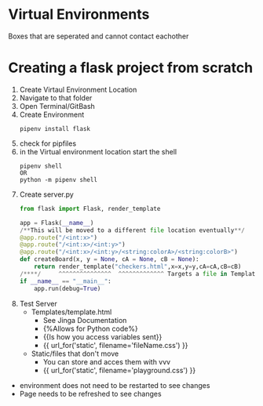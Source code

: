 # Virtual Environments
Boxes that are seperated and cannot contact eachother


# Creating a flask project from scratch
1. Create Virtaul Environment Location
2. Navigate to that folder
3. Open Terminal/GitBash
4. Create Environment
    ```
    pipenv install flask
    ```
5. check for pipfiles
6. in the Virtual environment location start the shell
    ```
    pipenv shell
    OR
    python -m pipenv shell
    ```
7. Create server.py
    ```py
    from flask import Flask, render_template

    app = Flask(__name__)
    /**This will be moved to a different file location eventually**/
    @app.route("/<int:x>")
    @app.route("/<int:x>/<int:y>")
    @app.route("/<int:x>/<int:y>/<string:colorA>/<string:colorB>")
    def createBoard(x, y = None, cA = None, cB = None):
        return render_template("checkers.html",x=x,y=y,cA=cA,cB=cB)
    /****/     ^^^^^^^^^^^^^^^  ^^^^^^^^^^^^^ Targets a file in Templates
    if __name__ == "__main__":
        app.run(debug=True)
    ```
8. Test Server
    - Templates/template.html
        - See Jinga Documentation
        - {%Allows for Python code%}
        - {{Is how you access variables sent}}
        - {{ url_for('static', filename='fileName.css') }}
    - Static/files that don't move
        - You can store and acces them with vvv 
        - {{ url_for('static', filename='playground.css') }}

- environment does not need to be restarted to see changes
- Page needs to be refreshed to see changes
